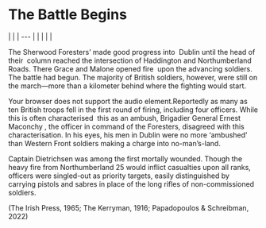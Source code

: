 # The Battle Begins

  |  | | --- | |  | |  |

The Sherwood Foresters’ made good progress into  Dublin until the head of their 
column reached the intersection of Haddington and Northumberland Roads. There
Grace and Malone opened fire  upon the advancing soldiers. The battle had begun.
The majority of British soldiers, however, were still on the march—more than a
kilometer behind where the fighting would start. 

Your browser does not support the audio element.Reportedly as many as ten British troops fell in the first round of firing,
including four officers. While this is often characterised  this as an ambush,
Brigadier General Ernest Maconchy , the officer in command of the Foresters,
disagreed with this characterisation. In his eyes, his men in Dublin were no
more ‘ambushed’ than Western Front soldiers making a charge into no-man’s-land. 

Captain Dietrichsen was among the first mortally wounded. Though the heavy fire
from Northumberland 25 would inflict casualties upon all ranks, officers were
singled-out as priority targets, easily distinguished by carrying pistols and
sabres in place of the long rifles of non-commissioned soldiers. 

(The Irish Press, 1965; The Kerryman, 1916; Papadopoulos & Schreibman, 2022)

